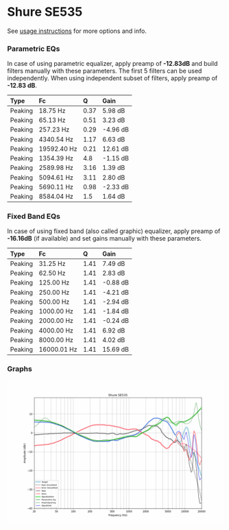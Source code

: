 # Shure SE535
See [usage instructions](https://github.com/jaakkopasanen/AutoEq#usage) for more options and info.

### Parametric EQs
In case of using parametric equalizer, apply preamp of **-12.83dB** and build filters manually
with these parameters. The first 5 filters can be used independently.
When using independent subset of filters, apply preamp of **-12.83 dB**.

| Type    | Fc          |    Q | Gain     |
|:--------|:------------|:-----|:---------|
| Peaking | 18.75 Hz    | 0.37 | 5.98 dB  |
| Peaking | 65.13 Hz    | 0.51 | 3.23 dB  |
| Peaking | 257.23 Hz   | 0.29 | -4.96 dB |
| Peaking | 4340.54 Hz  | 1.17 | 6.63 dB  |
| Peaking | 19592.40 Hz | 0.21 | 12.61 dB |
| Peaking | 1354.39 Hz  | 4.8  | -1.15 dB |
| Peaking | 2589.98 Hz  | 3.16 | 1.39 dB  |
| Peaking | 5094.61 Hz  | 3.11 | 2.80 dB  |
| Peaking | 5690.11 Hz  | 0.98 | -2.33 dB |
| Peaking | 8584.04 Hz  | 1.5  | 1.64 dB  |

### Fixed Band EQs
In case of using fixed band (also called graphic) equalizer, apply preamp of **-16.16dB**
(if available) and set gains manually with these parameters.

| Type    | Fc          |    Q | Gain     |
|:--------|:------------|:-----|:---------|
| Peaking | 31.25 Hz    | 1.41 | 7.49 dB  |
| Peaking | 62.50 Hz    | 1.41 | 2.83 dB  |
| Peaking | 125.00 Hz   | 1.41 | -0.88 dB |
| Peaking | 250.00 Hz   | 1.41 | -4.21 dB |
| Peaking | 500.00 Hz   | 1.41 | -2.94 dB |
| Peaking | 1000.00 Hz  | 1.41 | -1.84 dB |
| Peaking | 2000.00 Hz  | 1.41 | -0.24 dB |
| Peaking | 4000.00 Hz  | 1.41 | 6.92 dB  |
| Peaking | 8000.00 Hz  | 1.41 | 4.02 dB  |
| Peaking | 16000.01 Hz | 1.41 | 15.69 dB |

### Graphs
![](./Shure%20SE535.png)